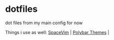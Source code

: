 # dotfiles
dot files from my main config for now

Things i use as well:
[SpaceVim](https://github.com/SpaceVim/SpaceVim)  \|
[Polybar Themes](https://github.com/adi1090x/polybar-themes)  \|
